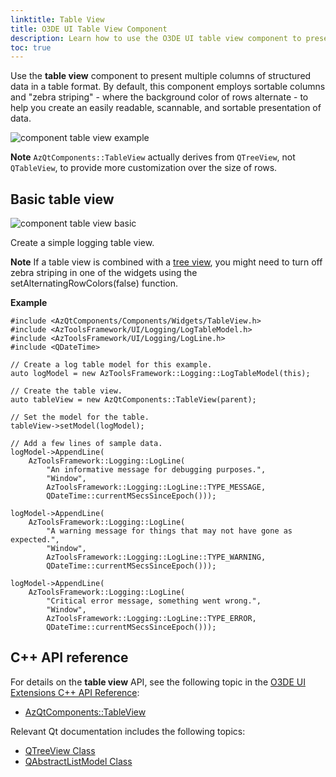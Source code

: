 ```yaml
---
linktitle: Table View
title: O3DE UI Table View Component
description: Learn how to use the O3DE UI table view component to present columns of structured data in O3DE tools and Gems.
toc: true
---
```


Use the **table view** component to present multiple columns of structured data in a table format. By default, this component employs sortable columns and "zebra striping" - where the background color of rows alternate - to help you create an easily readable, scannable, and sortable presentation of data.

![component table view example](/images/tools-ui/component-table-view-example.png)

**Note**
 `AzQtComponents::TableView` actually derives from `QTreeView`, not `QTableView`, to provide more customization over the size of rows.

## Basic table view<a name="table-view-basic"></a>

![component table view basic](/images/tools-ui/component-table-view-basic.png)

Create a simple logging table view.

**Note**
If a table view is combined with a [tree view](uidev-tree-view-component/), you might need to turn off zebra striping in one of the widgets using the setAlternatingRowColors(false) function.

 **Example**

```
#include <AzQtComponents/Components/Widgets/TableView.h>
#include <AzToolsFramework/UI/Logging/LogTableModel.h>
#include <AzToolsFramework/UI/Logging/LogLine.h>
#include <QDateTime>

// Create a log table model for this example.
auto logModel = new AzToolsFramework::Logging::LogTableModel(this);

// Create the table view.
auto tableView = new AzQtComponents::TableView(parent);

// Set the model for the table.
tableView->setModel(logModel);

// Add a few lines of sample data.
logModel->AppendLine(
    AzToolsFramework::Logging::LogLine(
        "An informative message for debugging purposes.",
        "Window",
        AzToolsFramework::Logging::LogLine::TYPE_MESSAGE,
        QDateTime::currentMSecsSinceEpoch()));

logModel->AppendLine(
    AzToolsFramework::Logging::LogLine(
        "A warning message for things that may not have gone as expected.",
        "Window",
        AzToolsFramework::Logging::LogLine::TYPE_WARNING,
        QDateTime::currentMSecsSinceEpoch()));

logModel->AppendLine(
    AzToolsFramework::Logging::LogLine(
        "Critical error message, something went wrong.",
        "Window",
        AzToolsFramework::Logging::LogLine::TYPE_ERROR,
        QDateTime::currentMSecsSinceEpoch()));
```

## C++ API reference<a name="table-view-api-ref"></a>

For details on the **table view** API, see the following topic in the [O3DE UI Extensions C++ API Reference](/docs/api/frameworks/azqtcomponents/namespace_az_qt_components.html):
+  [AzQtComponents::TableView](/docs/api/frameworks/azqtcomponents/class_az_qt_components_1_1_table_view.html)

Relevant Qt documentation includes the following topics:
+  [QTreeView Class](https://doc.qt.io/qt-5/qtreeview.html)
+  [QAbstractListModel Class](https://doc.qt.io/qt-5/qabstractlistmodel.html)
